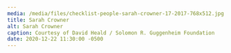 ```yaml
---
media: /media/files/checklist-people-sarah-crowner-17-2017-768x512.jpg
title: Sarah Crowner
alt: Sarah Crowner
caption: Courtesy of David Heald / Solomon R. Guggenheim Foundation
date: 2020-12-22 11:30:00 -0500
---
```

